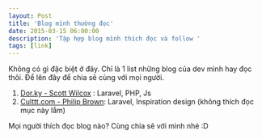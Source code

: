 ```yaml
---
layout: Post
title: 'Blog mình thường đọc'
date: 2015-03-15 06:00:00
description: 'Tập hợp blog mình thích đọc và follow '
tags: [link]
---
```


Không có gì đặc biệt ở đây. Chỉ là 1 list những blog của dev mình hay đọc thôi. Để lên đây để chia sẽ cùng với mọi người.

1. [Dor.ky - Scott Wilcox](http://dor.ky/) : Laravel, PHP, Js
2. [Culttt.com - Philip Brown](http://culttt.com/): Laravel, Inspiration design (không thích đọc mục này lắm)

Mọi người thích đọc blog nào? Cùng chia sẽ với mình nhé :D
